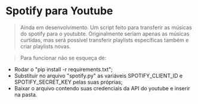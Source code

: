 # Spotify para Youtube
> Ainda em desenvolvimento.
> Um script feito para transferir as músicas do spotify para o youtubte. Originalmente seriam apenas as músicas curtidas, mas será possível transferir playlists específicas também e criar playlists novas.

>Para funcionar não se esqueça de:
- Rodar o "pip install -r requirements.txt";
- Substituir no arquivo "spotify.py" as variáveis SPOTIFY_CLIENT_ID e SPOTIFY_SECRET_KEY pelas suas próprias;
- Baixar o arquivo contendo suas credenciais da API do youtube e inserir na pasta.